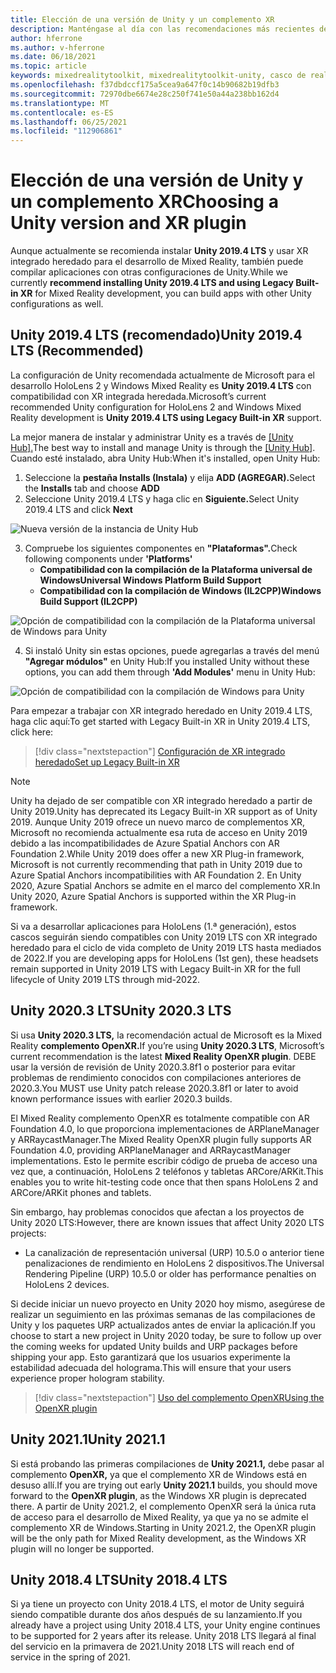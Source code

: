 ```yaml
---
title: Elección de una versión de Unity y un complemento XR
description: Manténgase al día con las recomendaciones más recientes de los complementos de Unity y XR para el desarrollo de aplicaciones holoLens.
author: hferrone
ms.author: v-hferrone
ms.date: 06/18/2021
ms.topic: article
keywords: mixedrealitytoolkit, mixedrealitytoolkit-unity, casco de realidad mixta, casco de windows mixed reality, casco de realidad virtual, unity
ms.openlocfilehash: f37dbdccf175a5cea9a647f0c14b90682b19dfb3
ms.sourcegitcommit: 72970dbe6674e28c250f741e50a44a238bb162d4
ms.translationtype: MT
ms.contentlocale: es-ES
ms.lasthandoff: 06/25/2021
ms.locfileid: "112906861"
---
```

# <a name="choosing-a-unity-version-and-xr-plugin"></a><span data-ttu-id="afe2a-104">Elección de una versión de Unity y un complemento XR</span><span class="sxs-lookup"><span data-stu-id="afe2a-104">Choosing a Unity version and XR plugin</span></span>

<span data-ttu-id="afe2a-105">Aunque actualmente se recomienda instalar **Unity 2019.4 LTS** y usar XR integrado heredado para el desarrollo de Mixed Reality, también puede compilar aplicaciones con otras configuraciones de Unity.</span><span class="sxs-lookup"><span data-stu-id="afe2a-105">While we currently **recommend installing Unity 2019.4 LTS and using Legacy Built-in XR** for Mixed Reality development, you can build apps with other Unity configurations as well.</span></span>

## <a name="unity-20194-lts-recommended"></a><span data-ttu-id="afe2a-106">Unity 2019.4 LTS (recomendado)</span><span class="sxs-lookup"><span data-stu-id="afe2a-106">Unity 2019.4 LTS (Recommended)</span></span>

<span data-ttu-id="afe2a-107">La configuración de Unity recomendada actualmente de Microsoft para el desarrollo HoloLens 2 y Windows Mixed Reality es **Unity 2019.4 LTS** con compatibilidad con XR integrada heredada.</span><span class="sxs-lookup"><span data-stu-id="afe2a-107">Microsoft’s current recommended Unity configuration for HoloLens 2 and Windows Mixed Reality development is **Unity 2019.4 LTS using Legacy Built-in XR** support.</span></span>

<span data-ttu-id="afe2a-108">La mejor manera de instalar y administrar Unity es a través de <a href="https://unity3d.com/get-unity/download" target="_blank">[Unity Hub].</a></span><span class="sxs-lookup"><span data-stu-id="afe2a-108">The best way to install and manage Unity is through the <a href="https://unity3d.com/get-unity/download" target="_blank">[Unity Hub]</a>.</span></span> <span data-ttu-id="afe2a-109">Cuando esté instalado, abra Unity Hub:</span><span class="sxs-lookup"><span data-stu-id="afe2a-109">When it's installed, open Unity Hub:</span></span>

1. <span data-ttu-id="afe2a-110">Seleccione la **pestaña Installs (Instala)** y elija **ADD (AGREGAR).**</span><span class="sxs-lookup"><span data-stu-id="afe2a-110">Select the **Installs** tab and choose **ADD**</span></span>
2. <span data-ttu-id="afe2a-111">Seleccione Unity 2019.4 LTS y haga clic en **Siguiente.**</span><span class="sxs-lookup"><span data-stu-id="afe2a-111">Select Unity 2019.4 LTS and click **Next**</span></span>

![Nueva versión de la instancia de Unity Hub](images/unity-hub-img-2019.png)

3. <span data-ttu-id="afe2a-113">Compruebe los siguientes componentes en **"Plataformas".**</span><span class="sxs-lookup"><span data-stu-id="afe2a-113">Check following components under **'Platforms'**</span></span>
    * <span data-ttu-id="afe2a-114">**Compatibilidad con la compilación de la Plataforma universal de Windows**</span><span class="sxs-lookup"><span data-stu-id="afe2a-114">**Universal Windows Platform Build Support**</span></span> 
    * <span data-ttu-id="afe2a-115">**Compatibilidad con la compilación de Windows (IL2CPP)**</span><span class="sxs-lookup"><span data-stu-id="afe2a-115">**Windows Build Support (IL2CPP)**</span></span>

![Opción de compatibilidad con la compilación de la Plataforma universal de Windows para Unity](images/Unity_Install_Option_UWP_2019.png)

4. <span data-ttu-id="afe2a-117">Si instaló Unity sin estas opciones, puede agregarlas a través del menú **"Agregar módulos"** en Unity Hub:</span><span class="sxs-lookup"><span data-stu-id="afe2a-117">If you installed Unity without these options, you can add them through **'Add Modules'** menu in Unity Hub:</span></span>

![Opción de compatibilidad con la compilación de Windows para Unity](images/Unity_Install_Option_UWP2_2019.png)

<span data-ttu-id="afe2a-119">Para empezar a trabajar con XR integrado heredado en Unity 2019.4 LTS, haga clic aquí:</span><span class="sxs-lookup"><span data-stu-id="afe2a-119">To get started with Legacy Built-in XR in Unity 2019.4 LTS, click here:</span></span>

> [!div class="nextstepaction"]
> [<span data-ttu-id="afe2a-120">Configuración de XR integrado heredado</span><span class="sxs-lookup"><span data-stu-id="afe2a-120">Set up Legacy Built-in XR</span></span>](./xr-project-setup.md?tabs=legacy)

> [!NOTE]
> <span data-ttu-id="afe2a-121">Unity ha dejado de ser compatible con XR integrado heredado a partir de Unity 2019.</span><span class="sxs-lookup"><span data-stu-id="afe2a-121">Unity has deprecated its Legacy Built-in XR support as of Unity 2019.</span></span>  <span data-ttu-id="afe2a-122">Aunque Unity 2019 ofrece un nuevo marco de complementos XR, Microsoft no recomienda actualmente esa ruta de acceso en Unity 2019 debido a las incompatibilidades de Azure Spatial Anchors con AR Foundation 2.</span><span class="sxs-lookup"><span data-stu-id="afe2a-122">While Unity 2019 does offer a new XR Plug-in framework, Microsoft is not currently recommending that path in Unity 2019 due to Azure Spatial Anchors incompatibilities with AR Foundation 2.</span></span>  <span data-ttu-id="afe2a-123">En Unity 2020, Azure Spatial Anchors se admite en el marco del complemento XR.</span><span class="sxs-lookup"><span data-stu-id="afe2a-123">In Unity 2020, Azure Spatial Anchors is supported within the XR Plug-in framework.</span></span>

<span data-ttu-id="afe2a-124">Si va a desarrollar aplicaciones para HoloLens (1.ª generación), estos cascos seguirán siendo compatibles con Unity 2019 LTS con XR integrado heredado para el ciclo de vida completo de Unity 2019 LTS hasta mediados de 2022.</span><span class="sxs-lookup"><span data-stu-id="afe2a-124">If you are developing apps for HoloLens (1st gen), these headsets remain supported in Unity 2019 LTS with Legacy Built-in XR for the full lifecycle of Unity 2019 LTS through mid-2022.</span></span>

## <a name="unity-20203-lts"></a><span data-ttu-id="afe2a-125">Unity 2020.3 LTS</span><span class="sxs-lookup"><span data-stu-id="afe2a-125">Unity 2020.3 LTS</span></span> 

<span data-ttu-id="afe2a-126">Si usa **Unity 2020.3 LTS,** la recomendación actual de Microsoft es la Mixed Reality **complemento OpenXR.**</span><span class="sxs-lookup"><span data-stu-id="afe2a-126">If you’re using **Unity 2020.3 LTS**, Microsoft’s current recommendation is the latest **Mixed Reality OpenXR plugin**.</span></span> <span data-ttu-id="afe2a-127">DEBE usar la versión de revisión de Unity 2020.3.8f1 o posterior para evitar problemas de rendimiento conocidos con compilaciones anteriores de 2020.3.</span><span class="sxs-lookup"><span data-stu-id="afe2a-127">You MUST use Unity patch release 2020.3.8f1 or later to avoid known performance issues with earlier 2020.3 builds.</span></span>

<span data-ttu-id="afe2a-128">El Mixed Reality complemento OpenXR es totalmente compatible con AR Foundation 4.0, lo que proporciona implementaciones de ARPlaneManager y ARRaycastManager.</span><span class="sxs-lookup"><span data-stu-id="afe2a-128">The Mixed Reality OpenXR plugin fully supports AR Foundation 4.0, providing ARPlaneManager and ARRaycastManager implementations.</span></span> <span data-ttu-id="afe2a-129">Esto le permite escribir código de prueba de acceso una vez que, a continuación, HoloLens 2 teléfonos y tabletas ARCore/ARKit.</span><span class="sxs-lookup"><span data-stu-id="afe2a-129">This enables you to write hit-testing code once that then spans HoloLens 2 and ARCore/ARKit phones and tablets.</span></span>

<span data-ttu-id="afe2a-130">Sin embargo, hay problemas conocidos que afectan a los proyectos de Unity 2020 LTS:</span><span class="sxs-lookup"><span data-stu-id="afe2a-130">However, there are known issues that affect Unity 2020 LTS projects:</span></span>

* <span data-ttu-id="afe2a-131">La canalización de representación universal (URP) 10.5.0 o anterior tiene penalizaciones de rendimiento en HoloLens 2 dispositivos.</span><span class="sxs-lookup"><span data-stu-id="afe2a-131">The Universal Rendering Pipeline (URP) 10.5.0 or older has performance penalties on HoloLens 2 devices.</span></span>

<span data-ttu-id="afe2a-132">Si decide iniciar un nuevo proyecto en Unity 2020 hoy mismo, asegúrese de realizar un seguimiento en las próximas semanas de las compilaciones de Unity y los paquetes URP actualizados antes de enviar la aplicación.</span><span class="sxs-lookup"><span data-stu-id="afe2a-132">If you choose to start a new project in Unity 2020 today, be sure to follow up over the coming weeks for updated Unity builds and URP packages before shipping your app.</span></span>  <span data-ttu-id="afe2a-133">Esto garantizará que los usuarios experimente la estabilidad adecuada del holograma.</span><span class="sxs-lookup"><span data-stu-id="afe2a-133">This will ensure that your users experience proper hologram stability.</span></span>

> [!div class="nextstepaction"]
> [<span data-ttu-id="afe2a-134">Uso del complemento OpenXR</span><span class="sxs-lookup"><span data-stu-id="afe2a-134">Using the OpenXR plugin</span></span>](./xr-project-setup.md?tabs=openxr)

## <a name="unity-20211"></a><span data-ttu-id="afe2a-135">Unity 2021.1</span><span class="sxs-lookup"><span data-stu-id="afe2a-135">Unity 2021.1</span></span>

<span data-ttu-id="afe2a-136">Si está probando las primeras compilaciones de **Unity 2021.1,** debe pasar al complemento **OpenXR,** ya que el complemento XR de Windows está en desuso allí.</span><span class="sxs-lookup"><span data-stu-id="afe2a-136">If you are trying out early **Unity 2021.1** builds, you should move forward to the **OpenXR plugin**, as the Windows XR plugin is deprecated there.</span></span>  <span data-ttu-id="afe2a-137">A partir de Unity 2021.2, el complemento OpenXR será la única ruta de acceso para el desarrollo de Mixed Reality, ya que ya no se admite el complemento XR de Windows.</span><span class="sxs-lookup"><span data-stu-id="afe2a-137">Starting in Unity 2021.2, the OpenXR plugin will be the only path for Mixed Reality development, as the Windows XR plugin will no longer be supported.</span></span>

## <a name="unity-20184-lts"></a><span data-ttu-id="afe2a-138">Unity 2018.4 LTS</span><span class="sxs-lookup"><span data-stu-id="afe2a-138">Unity 2018.4 LTS</span></span>

<span data-ttu-id="afe2a-139">Si ya tiene un proyecto con Unity 2018.4 LTS, el motor de Unity seguirá siendo compatible durante dos años después de su lanzamiento.</span><span class="sxs-lookup"><span data-stu-id="afe2a-139">If you already have a project using Unity 2018.4 LTS, your Unity engine continues to be supported for 2 years after its release.</span></span>  <span data-ttu-id="afe2a-140">Unity 2018 LTS llegará al final del servicio en la primavera de 2021.</span><span class="sxs-lookup"><span data-stu-id="afe2a-140">Unity 2018 LTS will reach end of service in the spring of 2021.</span></span>